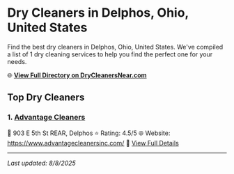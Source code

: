 # Dry Cleaners in Delphos, Ohio, United States

Find the best dry cleaners in Delphos, Ohio, United States. We've compiled a list of 1 dry cleaning services to help you find the perfect one for your needs.

🌐 **[View Full Directory on DryCleanersNear.com](https://drycleanersnear.com/city/US/Ohio/Delphos)**

## Top Dry Cleaners

### 1. [Advantage Cleaners](https://drycleanersnear.com/dryCleaner/688c1fa9a7924e3e1d737c3f/advantage-cleaners)
📍 903 E 5th St REAR, Delphos
⭐ Rating: 4.5/5
🌐 Website: https://www.advantagecleanersinc.com/
🔗 [View Full Details](https://drycleanersnear.com/dryCleaner/688c1fa9a7924e3e1d737c3f/advantage-cleaners)


---

*Last updated: 8/8/2025*
